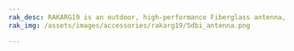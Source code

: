 ```yaml
---
rak_desc: RAKARG19 is an outdoor, high-performance Fiberglass antenna, specially designed for LoRa in the 902-928 MHz band.
rak_img: /assets/images/accessories/rakarg19/5dbi_antenna.png

---
```


<rk-redirect to="/Product-Categories/Accessories/RAKARG19/Datasheet/" />